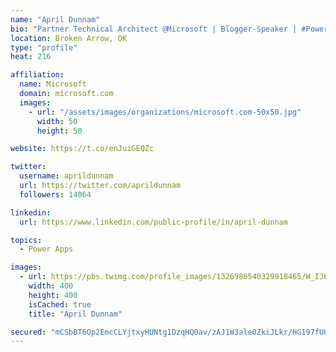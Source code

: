 ```yaml
---
name: "April Dunnam"
bio: "Partner Technical Architect @Microsoft | Blogger-Speaker | #PowerApps, #PowerAutomate, #Office365, #SharePoint | #WIT | #Karaoke Queen"
location: Broken Arrow, OK
type: "profile"
heat: 216

affiliation:
  name: Microsoft
  domain: microsoft.com
  images:
    - url: "/assets/images/organizations/microsoft.com-50x50.jpg"
      width: 50
      height: 50

website: https://t.co/enJuiGEQZc

twitter:
  username: aprildunnam
  url: https://twitter.com/aprildunnam
  followers: 14064

linkedin:
  url: https://www.linkedin.com/public-profile/in/april-dunnam

topics:
  - Power Apps

images:
  - url: https://pbs.twimg.com/profile_images/1326986540329918465/W_IJ6Ih2_400x400.jpg
    width: 400
    height: 400
    isCached: true
    title: "April Dunnam"

secured: "mCSbBT6Op2EmcCLYjtxyHUNtg1DzqHQ0av/zAJ1W3ale0ZkiJLkr/HG197fUOsCN23UuJMAsaYEbTJCIPnZibz+5HVZJTp6rW0i40lfzOvfQtSdnxuA+FYRpKoWY2jCyuCtJG7OLF4zhG+dpgJNpZx/vWCIjDzqD/PghkdgVJCXod1GX4dvJhjGLkwoQZrnOoZ+YFLzk6cyOMrCY3D5YjFNBkk7mdkMJftGukmcU7vt7oGuGrXXwNUkMD112/MnEGbMXX+oHagTRp4qKUhMazHDNnzwVm6FfGXGSjRQt8WzcMZmxwpxj6s4KGmmE2eZY4d4shJvkRcVMnzybFlb7aDaErl7o1v/0izyM8FrEfxdI/yYScg5TOyviIt57Tb521bE8GtNZSAi4J8+wlM19HlBRPK8aVBNMljQHihRvMOk=;U6fnabp2JeKWpv160AyIAA=="
---
```


